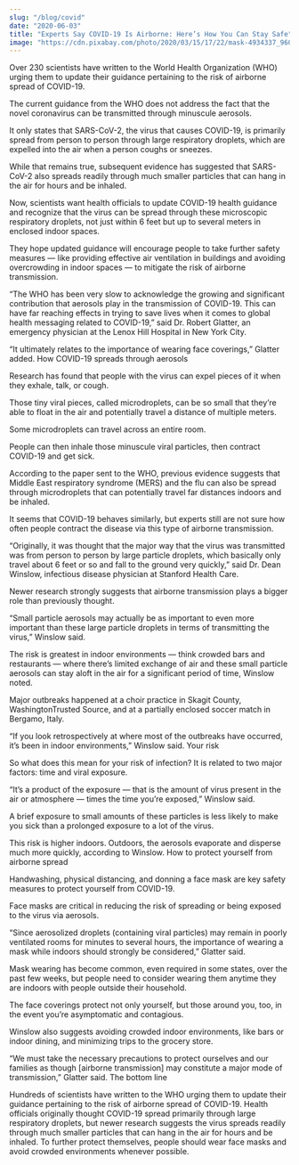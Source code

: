 ```yaml
---
slug: "/blog/covid"
date: "2020-06-03"
title: "Experts Say COVID-19 Is Airborne: Here’s How You Can Stay Safe"
image: "https://cdn.pixabay.com/photo/2020/03/15/17/22/mask-4934337_960_720.jpg"
---
```


Over 230 scientists have written to the World Health Organization (WHO) urging them to update their guidance pertaining to the risk of airborne spread of COVID-19.

The current guidance from the WHO does not address the fact that the novel coronavirus can be transmitted through minuscule aerosols.

It only states that SARS-CoV-2, the virus that causes COVID-19, is primarily spread from person to person through large respiratory droplets, which are expelled into the air when a person coughs or sneezes.

While that remains true, subsequent evidence has suggested that SARS-CoV-2 also spreads readily through much smaller particles that can hang in the air for hours and be inhaled.

Now, scientists want health officials to update COVID-19 health guidance and recognize that the virus can be spread through these microscopic respiratory droplets, not just within 6 feet but up to several meters in enclosed indoor spaces.

They hope updated guidance will encourage people to take further safety measures — like providing effective air ventilation in buildings and avoiding overcrowding in indoor spaces — to mitigate the risk of airborne transmission.

“The WHO has been very slow to acknowledge the growing and significant contribution that aerosols play in the transmission of COVID-19. This can have far reaching effects in trying to save lives when it comes to global health messaging related to COVID-19,” said Dr. Robert Glatter, an emergency physician at the Lenox Hill Hospital in New York City.

“It ultimately relates to the importance of wearing face coverings,” Glatter added.
How COVID-19 spreads through aerosols

Research has found that people with the virus can expel pieces of it when they exhale, talk, or cough.

Those tiny viral pieces, called microdroplets, can be so small that they’re able to float in the air and potentially travel a distance of multiple meters.

Some microdroplets can travel across an entire room.

People can then inhale those minuscule viral particles, then contract COVID-19 and get sick.

According to the paper sent to the WHO, previous evidence suggests that Middle East respiratory syndrome (MERS) and the flu can also be spread through microdroplets that can potentially travel far distances indoors and be inhaled.

It seems that COVID-19 behaves similarly, but experts still are not sure how often people contract the disease via this type of airborne transmission.

“Originally, it was thought that the major way that the virus was transmitted was from person to person by large particle droplets, which basically only travel about 6 feet or so and fall to the ground very quickly,” said Dr. Dean Winslow, infectious disease physician at Stanford Health Care.

Newer research strongly suggests that airborne transmission plays a bigger role than previously thought.

“Small particle aerosols may actually be as important to even more important than these large particle droplets in terms of transmitting the virus,” Winslow said.

The risk is greatest in indoor environments — think crowded bars and restaurants — where there’s limited exchange of air and these small particle aerosols can stay aloft in the air for a significant period of time, Winslow noted.

Major outbreaks happened at a choir practice in Skagit County, WashingtonTrusted Source, and at a partially enclosed soccer match in Bergamo, Italy.

“If you look retrospectively at where most of the outbreaks have occurred, it’s been in indoor environments,” Winslow said.
Your risk

So what does this mean for your risk of infection? It is related to two major factors: time and viral exposure.

“It’s a product of the exposure — that is the amount of virus present in the air or atmosphere — times the time you’re exposed,” Winslow said.

A brief exposure to small amounts of these particles is less likely to make you sick than a prolonged exposure to a lot of the virus.

This risk is higher indoors. Outdoors, the aerosols evaporate and disperse much more quickly, according to Winslow.
How to protect yourself from airborne spread

Handwashing, physical distancing, and donning a face mask are key safety measures to protect yourself from COVID-19.

Face masks are critical in reducing the risk of spreading or being exposed to the virus via aerosols.

“Since aerosolized droplets (containing viral particles) may remain in poorly ventilated rooms for minutes to several hours, the importance of wearing a mask while indoors should strongly be considered,” Glatter said.

Mask wearing has become common, even required in some states, over the past few weeks, but people need to consider wearing them anytime they are indoors with people outside their household.

The face coverings protect not only yourself, but those around you, too, in the event you’re asymptomatic and contagious.

Winslow also suggests avoiding crowded indoor environments, like bars or indoor dining, and minimizing trips to the grocery store.

“We must take the necessary precautions to protect ourselves and our families as though [airborne transmission] may constitute a major mode of transmission,” Glatter said.
The bottom line

Hundreds of scientists have written to the WHO urging them to update their guidance pertaining to the risk of airborne spread of COVID-19. Health officials originally thought COVID-19 spread primarily through large respiratory droplets, but newer research suggests the virus spreads readily through much smaller particles that can hang in the air for hours and be inhaled. To further protect themselves, people should wear face masks and avoid crowded environments whenever possible.
